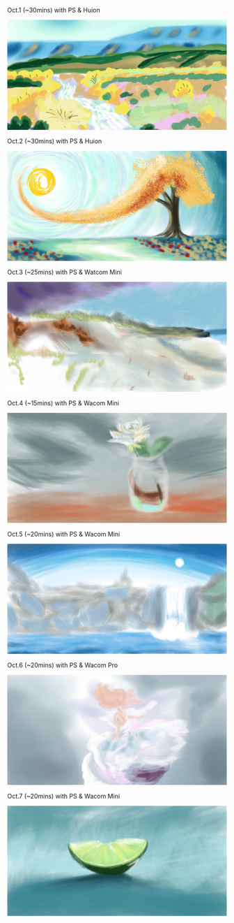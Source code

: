 Oct.1 (~30mins) with PS & Huion

![Be Oct](1.jpg)

Oct.2 (~30mins) with PS & Huion

![Flow](2.jpg)

Oct.3 (~25mins) with PS & Watcom Mini

![Beach 3](3.jpg)

Oct.4 (~15mins) with PS & Wacom Mini

![Glasses](4.jpg)

Oct.5 (~20mins) with PS & Wacom Mini

![Waterfall](5.jpg)

Oct.6 (~20mins) with PS & Wacom Pro

![Dance2](6.jpg)

Oct.7 (~20mins) with PS & Wacom Mini

![Lemon](7.jpg)

